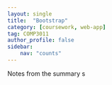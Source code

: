 ```yaml
---
layout: single
title:  "Bootstrap"
category: [coursework, web-app]
tag: COMP3011
author_profile: false
sidebar:
    nav: "counts"
---
```


Notes from the summary s